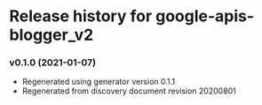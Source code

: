 # Release history for google-apis-blogger_v2

### v0.1.0 (2021-01-07)

* Regenerated using generator version 0.1.1
* Regenerated from discovery document revision 20200801

